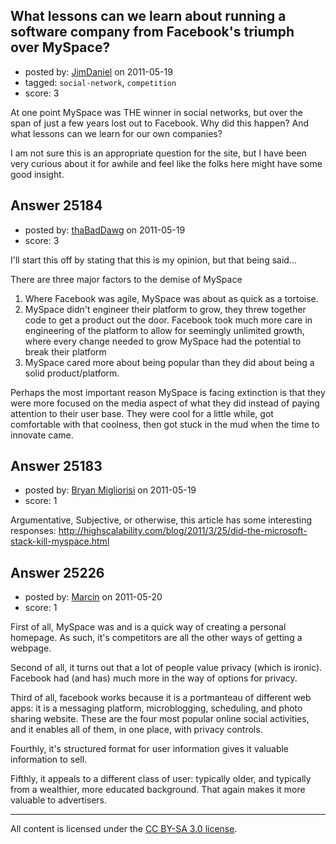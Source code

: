 ## What lessons can we learn about running a software company from Facebook's triumph over MySpace?

- posted by: [JimDaniel](https://stackexchange.com/users/-1/9978-jimdaniel) on 2011-05-19
- tagged: `social-network`, `competition`
- score: 3

At one point MySpace was THE winner in social networks, but over the span of just a few years lost out to Facebook. Why did this happen? And what lessons can we learn for our own companies?

I am not sure this is an appropriate question for the site, but I have been very curious about it for awhile and feel like the folks here might have some good insight.




## Answer 25184

- posted by: [thaBadDawg](https://stackexchange.com/users/-1/10579-thabaddawg) on 2011-05-19
- score: 3

I'll start this off by stating that this is my opinion, but that being said...

There are three major factors to the demise of MySpace

 1. Where Facebook was agile, MySpace was about as quick as a tortoise.
 2. MySpace didn't engineer their platform to grow, they threw together code to get a product out the door. Facebook took much more care in engineering of the platform to allow for seemingly unlimited growth, where every change needed to grow MySpace had the potential to break their platform
 3. MySpace cared more about being popular than they did about being a solid product/platform.

Perhaps the most important reason MySpace is facing extinction is that they were more focused on the media aspect of what they did instead of paying attention to their user base. They were cool for a little while, got comfortable with that coolness, then got stuck in the mud when the time to innovate came. 


## Answer 25183

- posted by: [Bryan Migliorisi](https://stackexchange.com/users/-1/8352-bryan-migliorisi) on 2011-05-19
- score: 1

Argumentative, Subjective, or otherwise, this article has some interesting responses:
http://highscalability.com/blog/2011/3/25/did-the-microsoft-stack-kill-myspace.html



## Answer 25226

- posted by: [Marcin](https://stackexchange.com/users/-1/8798-marcin) on 2011-05-20
- score: 1

First of all, MySpace was and is a quick way of creating a personal homepage. As such, it's competitors are all the other ways of getting a webpage.

Second of all, it turns out that a lot of people value privacy (which is ironic). Facebook had (and has) much more in the way of options for privacy.

Third of all, facebook works because it is a portmanteau of different web apps: it is a messaging platform, microblogging, scheduling, and photo sharing website. These are the four most popular online social activities, and it enables all of them, in one place, with privacy controls.

Fourthly, it's structured format for user information gives it valuable information to sell.

Fifthly, it appeals to a different class of user: typically older, and typically from a wealthier, more educated background. That again makes it more valuable to advertisers.



---

All content is licensed under the [CC BY-SA 3.0 license](https://creativecommons.org/licenses/by-sa/3.0/).
